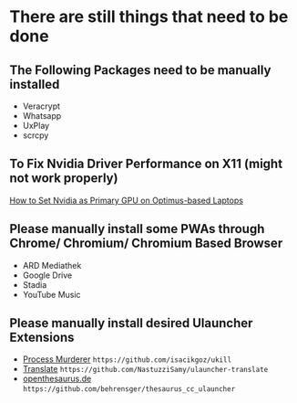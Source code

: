 # There are still things that need to be done

## The Following Packages need to be manually installed

- Veracrypt
- Whatsapp
- UxPlay
- scrcpy

## To Fix Nvidia Driver Performance on X11 (might not work properly)

[How to Set Nvidia as Primary GPU on Optimus-based Laptops](https://docs.fedoraproject.org/en-US/quick-docs/how-to-set-nvidia-as-primary-gpu-on-optimus-based-laptops/)

## Please manually install some PWAs through Chrome/ Chromium/ Chromium Based Browser

- ARD Mediathek
- Google Drive
- Stadia
- YouTube Music

## Please manually install desired Ulauncher Extensions

- [Process Murderer](https://ext.ulauncher.io/-/github-isacikgoz-ukill) `https://github.com/isacikgoz/ukill`
- [Translate](https://ext.ulauncher.io/-/github-nastuzzisamy-ulauncher-translate) `https://github.com/NastuzziSamy/ulauncher-translate`
- [openthesaurus.de](https://ext.ulauncher.io/-/github-behrensger-thesaurus_cc_ulauncher) `https://github.com/behrensger/thesaurus_cc_ulauncher`
